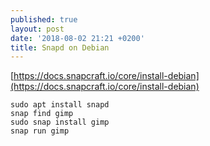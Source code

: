 ```yaml
---
published: true
layout: post
date: '2018-08-02 21:21 +0200'
title: Snapd on Debian
---
```

[https://docs.snapcraft.io/core/install-debian](https://docs.snapcraft.io/core/install-debian)

	sudo apt install snapd
    snap find gimp
    sudo snap install gimp
    snap run gimp
    
